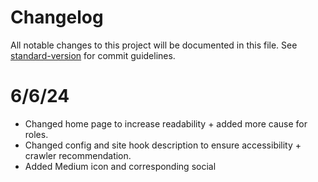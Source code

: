 # Changelog

All notable changes to this project will be documented in this file. See [standard-version](https://github.com/conventional-changelog/standard-version) for commit guidelines.

# 6/6/24

- Changed home page to increase readability + added more cause for roles. 
- Changed config and site hook description to ensure accessibility + crawler recommendation. 
- Added Medium icon and corresponding social

